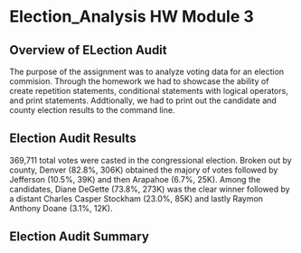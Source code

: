 # Election_Analysis HW Module 3
## Overview of ELection Audit
The purpose of the assignment was to analyze voting data for an election commision. Through the homework we had to showcase the ability of create repetition statements, conditional statements with logical operators, and print statements. Addtionally, we had to print out the candidate and county election results to the command line.

## Election Audit Results
369,711 total votes were casted in the congressional election. Broken out by county, Denver (82.8%, 306K) obtained the majory of votes followed by Jefferson (10.5%, 39K) and then Arapahoe (6.7%, 25K). Among the candidates, Diane DeGette (73.8%, 273K) was the clear winner followed by a distant Charles Casper Stockham (23.0%, 85K) and lastly Raymon Anthony Doane (3.1%, 12K).

## Election Audit Summary
